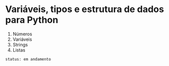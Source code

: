 # Variáveis, tipos e estrutura de dados para Python

1. Números
2. Variáveis
3. Strings
4. Listas

`status: em andamento`
